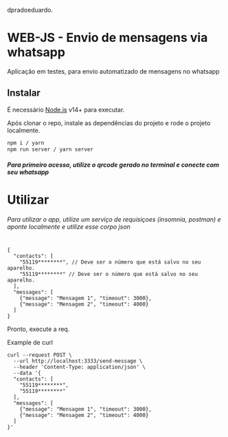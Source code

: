 dpradoeduardo.


# WEB-JS - Envio de mensagens via whatsapp
Aplicação em testes, para envio automatizado de mensagens no whatsapp

## Instalar

É necessário [Node.js](https://nodejs.org/) v14+ para executar.

Após clonar o repo, instale as dependências do projeto e rode o projeto localmente.

```sh
npm i / yarn
npm run server / yarn server
```

##### Para primeiro acesso, utilize o qrcode gerado no terminal e conecte com seu whatsapp 
#
#
#
#
# Utilizar
###### Para utilizar o app, utilize um serviço de requisiçoes (insomnia, postman) e aponte localmente e utilize esse corpo json

#
#
```
{
  "contacts": [
    "55119********", // Deve ser o número que está salvo no seu aparelho.
    "55119********" // Deve ser o número que está salvo no seu aparelho.
  ],
  "messages": [
    {"message": "Mensagem 1", "timeout": 3000},
    {"message": "Mensagem 2", "timeout": 4000}
  ]
}
```


Pronto, execute a req.


Example de curl
```
curl --request POST \
  --url http://localhost:3333/send-message \
  --header 'Content-Type: application/json' \
  --data '{
  "contacts": [
    "55119********", 
    "55119********"
  ],
  "messages": [
    {"message": "Mensagem 1", "timeout": 3000},
    {"message": "Mensagem 2", "timeout": 4000}
  ]
}'
```
